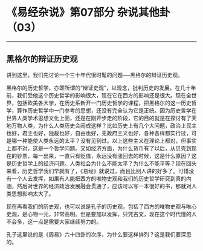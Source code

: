 # 《易经杂说》第07部分 杂说其他卦（03）

------

## 黑格尔的辩证历史观

讲到这里，我们先讨论一个三十年代很时髦的问题──黑格尔的辩证历史观。

黑格尔的历史哲学，亦即所谓的“辩证史观”，以观念，批判历史的发展。在几十年前，我们受他这个历史哲学的影响很大，现在它在西方的影响还是很大。现在全世界，包括欧美各大学，在历史系新开一门历史哲学的课程，把黑格尔的这一历史哲学，算作历史哲学中一门参考的思想，还没有完全认为它是正统。因为历史哲学在世界人类学术思想文化上面，还是在刚开步走的阶段，它的目的就是在探讨有了天地万物人类，为什么人类历史会闹成这样？比如历史上有几个大问题，政治上民主也好，君主也好，独裁也好，自由也好，无政府主义也好，各种各样都实行过，可是哪一种能使人类永远的太平？没有见到过。以上这些主义在理论上都对，但事实上都不对，这是一个哲学问题。又如经济方面，为什么货币有了以后，从贝壳到现在的钞票，每一出来，一直只有贬值，永远没有涨回去的时候，这是什么原因？这是历史哲学上的经济问题。人类社会为什么不能太平？为什么不能平等？现在回头来看，历史哲学我们早就有了，《易经》就说过，而且比别人讲的好多了。可惜没有一个人去发挥，如果有人能把西方的唯物史观和我们的历史哲学研究到真的内涵，然后对世界的经济政治发展融会贯通了，应该可以写一本很好的书，那就对人类思想影响太大了。

现在再看我们的历史观，也可以说是孔子的历史观，包括了西方的唯物史观与唯心史观，是心物一元，非常高明。但是要加以发挥，只凭古文，现在这个时代懂的人不会多，这一点是需要大家继续努力的。

孔子这里说的是《周易》六十四卦的次序，为什么要这样排列？这是我们要深思的。